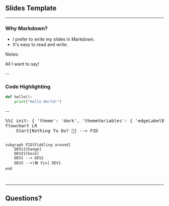 ## Slides Template

---

### Why Markdown?

- <!-- .element: class="fragment" data-fragment-index="1" --> I prefer to write my slides in Markdown.
- <!-- .element: class="fragment" data-fragment-index="2" --> It's easy to read and write.

Notes:

All I want to say!

--

### Code Highlighting

```python [23: 1|2]
def hello():
    print("Hello World!")
```

--

<div class="mermaid">
<pre>
%%{ init: { 'theme': 'dark', 'themeVariables': { 'edgeLabelBackground': 'transparent' } } }%%
flowchart LR
    Start[Nothing To Do? 🥱] --> FID

    subgraph FID[Fiddling around]
        DEV1[Change]
        DEV2[Check]
        DEV1 --> DEV2
        DEV2 -->|🛠️ Fix| DEV1
    end

</pre>
</div>

---

## Questions?
